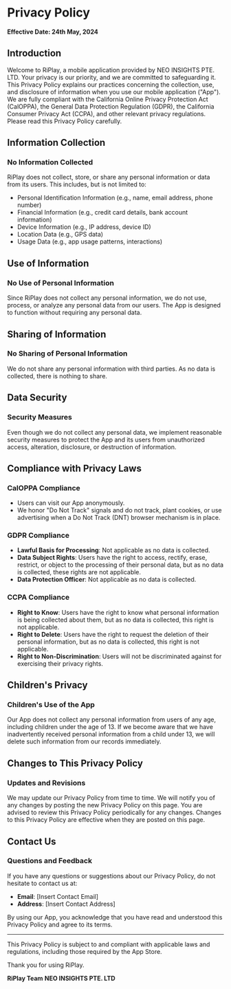 # Privacy Policy

**Effective Date: 24th May, 2024**

## Introduction

Welcome to RiPlay, a mobile application provided by NEO INSIGHTS PTE. LTD. Your privacy is our priority, and we are committed to safeguarding it. This Privacy Policy explains our practices concerning the collection, use, and disclosure of information when you use our mobile application ("App"). We are fully compliant with the California Online Privacy Protection Act (CalOPPA), the General Data Protection Regulation (GDPR), the California Consumer Privacy Act (CCPA), and other relevant privacy regulations. Please read this Privacy Policy carefully.

## Information Collection

### No Information Collected

RiPlay does not collect, store, or share any personal information or data from its users. This includes, but is not limited to:

- Personal Identification Information (e.g., name, email address, phone number)
- Financial Information (e.g., credit card details, bank account information)
- Device Information (e.g., IP address, device ID)
- Location Data (e.g., GPS data)
- Usage Data (e.g., app usage patterns, interactions)

## Use of Information

### No Use of Personal Information

Since RiPlay does not collect any personal information, we do not use, process, or analyze any personal data from our users. The App is designed to function without requiring any personal data.

## Sharing of Information

### No Sharing of Personal Information

We do not share any personal information with third parties. As no data is collected, there is nothing to share.

## Data Security

### Security Measures

Even though we do not collect any personal data, we implement reasonable security measures to protect the App and its users from unauthorized access, alteration, disclosure, or destruction of information.

## Compliance with Privacy Laws

### CalOPPA Compliance

- Users can visit our App anonymously.
- We honor "Do Not Track" signals and do not track, plant cookies, or use advertising when a Do Not Track (DNT) browser mechanism is in place.

### GDPR Compliance

- **Lawful Basis for Processing**: Not applicable as no data is collected.
- **Data Subject Rights**: Users have the right to access, rectify, erase, restrict, or object to the processing of their personal data, but as no data is collected, these rights are not applicable.
- **Data Protection Officer**: Not applicable as no data is collected.

### CCPA Compliance

- **Right to Know**: Users have the right to know what personal information is being collected about them, but as no data is collected, this right is not applicable.
- **Right to Delete**: Users have the right to request the deletion of their personal information, but as no data is collected, this right is not applicable.
- **Right to Non-Discrimination**: Users will not be discriminated against for exercising their privacy rights.

## Children's Privacy

### Children's Use of the App

Our App does not collect any personal information from users of any age, including children under the age of 13. If we become aware that we have inadvertently received personal information from a child under 13, we will delete such information from our records immediately.

## Changes to This Privacy Policy

### Updates and Revisions

We may update our Privacy Policy from time to time. We will notify you of any changes by posting the new Privacy Policy on this page. You are advised to review this Privacy Policy periodically for any changes. Changes to this Privacy Policy are effective when they are posted on this page.

## Contact Us

### Questions and Feedback

If you have any questions or suggestions about our Privacy Policy, do not hesitate to contact us at:

- **Email**: [Insert Contact Email]
- **Address**: [Insert Contact Address]

By using our App, you acknowledge that you have read and understood this Privacy Policy and agree to its terms.

---

This Privacy Policy is subject to and compliant with applicable laws and regulations, including those required by the App Store.

Thank you for using RiPlay.

**RiPlay Team**
**NEO INSIGHTS PTE. LTD**
